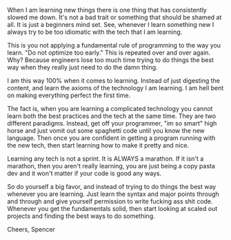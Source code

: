 When I am learning new things there is one thing that has consistently slowed me down. It's not a bad trait or something that should be shamed at all. It is just a beginners mind set. See, whenever I learn something new I always try to be too idiomatic with the tech that I am learning.

This is you not applying a fundamental rule of programming to the way you learn. "Do not optimize too early." This is repeated over and over again. Why? Because engineers lose too much time trying to do things the best way when they really just need to do the damn thing.

I am this way 100% when it comes to learning. Instead of just digesting the content, and learn the axioms of the technology I am learning. I am hell bent on making everything perfect the first time.

The fact is, when you are learning a complicated technology you cannot learn both the best practices and the tech at the same time. They are two different paradigms. Instead, get off your programmer, "im so smart" high horse and just vomit out some spaghetti code until you know the new language. Then once you are confident in getting a program running with the new tech, then start learning how to make it pretty and nice.

Learning any tech is not a sprint. It is ALWAYS a marathon. If it isn't a marathon, then you aren't really learning, you are just being a copy pasta dev and it won't matter if your code is good any ways.

So do yourself a big favor, and instead of trying to do things the best way whenever you are learning. Just learn the syntax and major points through and through and give yourself permission to write fucking ass shit code. Whenever you get the fundamentals solid, then start looking at scaled out projects and finding the best ways to do something.

Cheers,
Spencer
